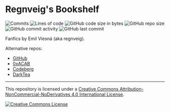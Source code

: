 # Regnveig's Bookshelf

![Commits](https://badgen.net/github/commits/regnveig/tofa?style=flat-square)
![Lines of code](https://img.shields.io/tokei/lines/github/regnveig/tofa?style=flat-square)
![GitHub code size in bytes](https://img.shields.io/github/languages/code-size/regnveig/tofa?style=flat-square)
![GitHub repo size](https://img.shields.io/github/repo-size/regnveig/tofa?style=flat-square)
![GitHub commit activity](https://img.shields.io/github/commit-activity/m/regnveig/tofa?style=flat-square)
![GitHub last commit](https://img.shields.io/github/last-commit/regnveig/tofa?style=flat-square)

Fanfics by Emil Viesná (aka regnveig).

Alternative repos:

* [GitHub](https://github.com/regnveig/tofa)
* [0xACAB](https://0xacab.org/regnveig/tofa)
* [Codeberg](https://codeberg.org/regnveig/tofa)
* [DarkTea](http://it7otdanqu7ktntxzm427cba6i53w6wlanlh23v5i3siqmos47pzhvyd.onion/regnveig/tofa)

---

This repository is licensed under a [Creative Commons Attribution-NonCommercial-NoDerivatives 4.0 International License](http://creativecommons.org/licenses/by-nc-nd/4.0).

[![Creative Commons License](https://i.creativecommons.org/l/by-nc-nd/4.0/88x31.png)](http://creativecommons.org/licenses/by-nc-nd/4.0)
